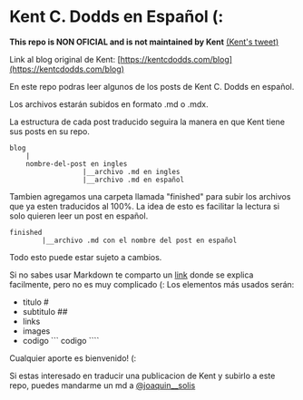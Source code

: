 # Kent C. Dodds en Español (:

**This repo is NON OFICIAL and is not maintained by Kent** [(Kent's tweet)](https://twitter.com/kentcdodds/status/1389362431873339398)

Link al blog original de Kent: [https://kentcdodds.com/blog](https://kentcdodds.com/blog)

En este repo podras leer algunos de los posts de Kent C. Dodds en español. 

Los archivos estarán subidos en formato .md o .mdx.

La estructura de cada post traducido seguira la manera en que Kent tiene sus posts en su repo.

```
blog  
    |
    nombre-del-post en ingles
                  |__archivo .md en ingles
                  |__archivo .md en español
```

Tambien agregamos una carpeta llamada "finished" para subir los archivos que ya esten traducidos al 100%. La idea de esto es facilitar la lectura si solo quieren leer un post en español.

```
finished
        |__archivo .md con el nombre del post en español
```

Todo esto puede estar sujeto a cambios. 

Si no sabes usar Markdown te comparto un [link](https://guides.github.com/features/mastering-markdown/) donde se explica facilmente, pero no es muy complicado (: Los elementos más usados serán:
* titulo #
* subtitulo ##
* links []()
* images ![]()
* codigo ``` codigo ````

Cualquier aporte es bienvenido! (:

Si estas interesado en traducir una publicacion de Kent y subirlo a este repo, puedes mandarme un md a [@joaquin__solis](https://twitter.com/joaquin__solis)
